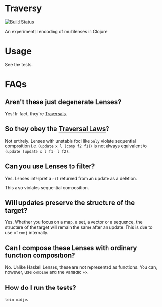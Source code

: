 # Traversy

[![Build Status](https://travis-ci.org/ctford/traversy.png)](https://travis-ci.org/ctford/traversy)

An experimental encoding of multilenses in Clojure.

# Usage

See the tests.

# FAQs

## Aren't these just degenerate Lenses?

Yes! In fact, they're [Traversals](http://hackage.haskell.org/package/lens-2.3/docs/Control-Lens-Traversal.html).

## So they obey the [Traversal Laws](http://hackage.haskell.org/package/lens-2.3/docs/Control-Lens-Traversal.html#t:Traversal)?

Not entirely. Lenses with unstable foci like `only` violate sequential composition
i.e. `(update x l (comp f2 f1))` is not always equivalent to `(update (update x l f1) l f2)`.

## Can you use Lenses to filter?

Yes. Lenses interpret a `nil` returned from an update as a deletion.

This also violates sequential composition.

## Will updates preserve the structure of the target?

Yes. Whether you focus on a map, a set, a vector or a sequence, the structure of the target will remain
the same after an update. This is due to use of `conj` internally.

## Can I compose these Lenses with ordinary function composition?

No. Unlike Haskell Lenses, these are not represented as functions. You can, however, use `combine`
and the variadic `+>`.

## How do I run the tests?

`lein midje`.
